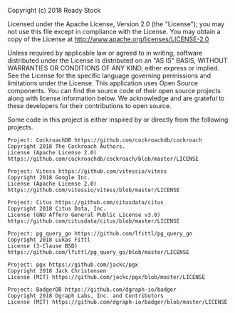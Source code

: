 Copyright (c) 2018 Ready Stock

Licensed under the Apache License, Version 2.0 (the "License");
you may not use this file except in compliance with the License.
You may obtain a copy of the License at
    http://www.apache.org/licenses/LICENSE-2.0
    
Unless required by applicable law or agreed to in writing, software
distributed under the License is distributed on an "AS IS" BASIS,
WITHOUT WARRANTIES OR CONDITIONS OF ANY KIND, either express 
or implied. See the License for the specific language governing
permissions and limitations under the License.
This application uses Open Source components. You can find the 
source code of their open source projects along with license 
information below. We acknowledge and are grateful to these 
developers for their contributions to open source.

Some code in this project is either inspired by or directly from the following projects.
````
Project: CockroachDB https://github.com/cockroachdb/cockroach
Copyright 2018 The Cockroach Authors.
License (Apache License 2.0) https://github.com/cockroachdb/cockroach/blob/master/LICENSE
````
````
Project: Vitess https://github.com/vitessio/vitess
Copyright 2018 Google Inc.
License (Apache License 2.0) https://github.com/vitessio/vitess/blob/master/LICENSE
````
````
Project: Citus https://github.com/citusdata/citus
Copyright 2018 Citus Data, Inc.
License (GNU Affero General Public License v3.0) https://github.com/citusdata/citus/blob/master/LICENSE
````
````
Project: pg_query_go https://github.com/lfittl/pg_query_go
Copyright 2018 Lukas Fittl
License (3-Clause BSD) https://github.com/lfittl/pg_query_go/blob/master/LICENSE
````
````
Project: pgx https://github.com/jackc/pgx
Copyright 2018 Jack Christensen
License (MIT) https://github.com/jackc/pgx/blob/master/LICENSE
````
````
Project: BadgerDB https://github.com/dgraph-io/badger
Copyright 2018 Dgraph Labs, Inc. and Contributors
License (MIT) https://github.com/dgraph-io/badger/blob/master/LICENSE
````